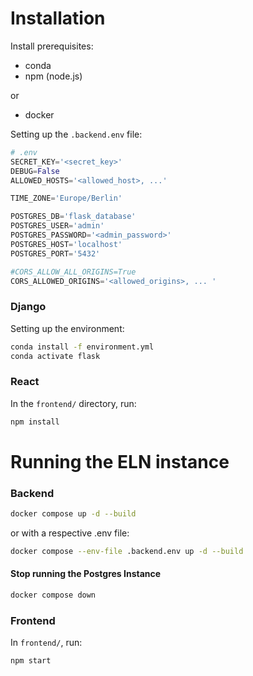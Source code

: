 # Installation

Install prerequisites:
- conda
- npm (node.js)

or 
- docker

Setting up the `.backend.env` file:

```python
# .env
SECRET_KEY='<secret_key>'
DEBUG=False
ALLOWED_HOSTS='<allowed_host>, ...'

TIME_ZONE='Europe/Berlin'

POSTGRES_DB='flask_database'
POSTGRES_USER='admin'
POSTGRES_PASSWORD='<admin_password>'
POSTGRES_HOST='localhost'
POSTGRES_PORT='5432'

#CORS_ALLOW_ALL_ORIGINS=True
CORS_ALLOWED_ORIGINS='<allowed_origins>, ... '
```

### Django

Setting up the environment:

```bash
conda install -f environment.yml
conda activate flask
```

### React

In the `frontend/` directory, run:

````bash
npm install
````

# Running the ELN instance

### Backend
````bash
docker compose up -d --build
````
or with a respective .env file:
````bash
docker compose --env-file .backend.env up -d --build
````

#### Stop running the Postgres Instance

````bash
docker compose down
````
### Frontend

In `frontend/`, run:

````bash
npm start
````
